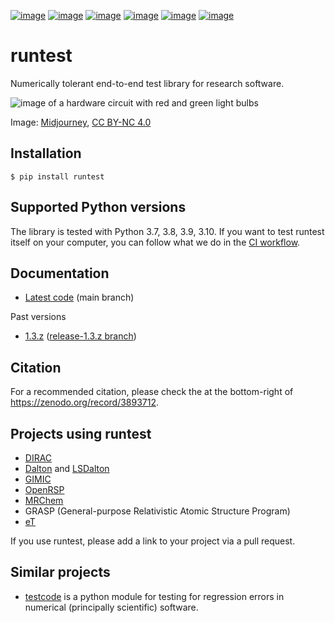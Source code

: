 [![image](https://github.com/bast/runtest/workflows/Test/badge.svg)](https://github.com/bast/runtest/actions)
[![image](https://coveralls.io/repos/bast/runtest/badge.png?branch=main)](https://coveralls.io/r/bast/runtest?branch=main)
[![image](https://readthedocs.org/projects/runtest/badge/?version=latest)](http://runtest.readthedocs.io)
[![image](https://img.shields.io/badge/license-%20MPL--v2.0-blue.svg)](LICENSES/MPL-2.0.txt)
[![image](https://zenodo.org/badge/DOI/10.5281/zenodo.1069004.svg)](https://doi.org/10.5281/zenodo.1069004)
[![image](https://badge.fury.io/py/runtest.svg)](https://badge.fury.io/py/runtest)


# runtest

Numerically tolerant end-to-end test library for research software.

![image of a hardware circuit with red and green light bulbs](img/runtest-small.png)

Image: [Midjourney](https://midjourney.com/), [CC BY-NC 4.0](https://creativecommons.org/licenses/by-nc/4.0/legalcode)


## Installation

```
$ pip install runtest
```


## Supported Python versions

The library is tested with Python 3.7, 3.8, 3.9, 3.10.  If you want to test
runtest itself on your computer, you can follow what we do in the [CI
workflow](https://github.com/bast/runtest/blob/main/.github/workflows/test.yml).


## Documentation

- [Latest code](http://runtest.readthedocs.io/en/latest/) (main branch)


Past versions
- [1.3.z](http://runtest.readthedocs.io/en/release-1.3.z/) ([release-1.3.z branch](https://github.com/bast/runtest/tree/release-1.3.z))


## Citation

For a recommended citation, please check the at the bottom-right of
<https://zenodo.org/record/3893712>.


## Projects using runtest

- [DIRAC](http://diracprogram.org)
- [Dalton](http://daltonprogram.org) and [LSDalton](http://daltonprogram.org)
- [GIMIC](https://github.com/qmcurrents/gimic)
- [OpenRSP](http://openrsp.org)
- [MRChem](https://mrchem.readthedocs.io/en/latest/)
- GRASP (General-purpose Relativistic Atomic Structure Program)
- [eT](https://etprogram.org)

If you use runtest, please add a link to your project via a pull
request.


## Similar projects

- [testcode](http://testcode.readthedocs.io) is a python module for
  testing for regression errors in numerical (principally scientific)
  software.
